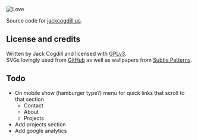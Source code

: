 ![Love](https://img.shields.io/badge/made%20with-%E2%9D%A4-ff69b4.svg?style=flat-square)

Source code for [jackcogdill.us](http://jackcogdill.us/).

## License and credits

Written by Jack Cogdill and licensed with [GPLv3](https://www.gnu.org/licenses/gpl.html).  
SVGs lovingly used from [GitHub](https://octicons.github.com/) as well as wallpapers from [Subtle Patterns](https://www.toptal.com/designers/subtlepatterns/).

## Todo

- On mobile show (hamburger type?) menu for quick links that scroll to that section
    - Contact
    - About
    - Projects
- Add projects section
- Add google analytics
